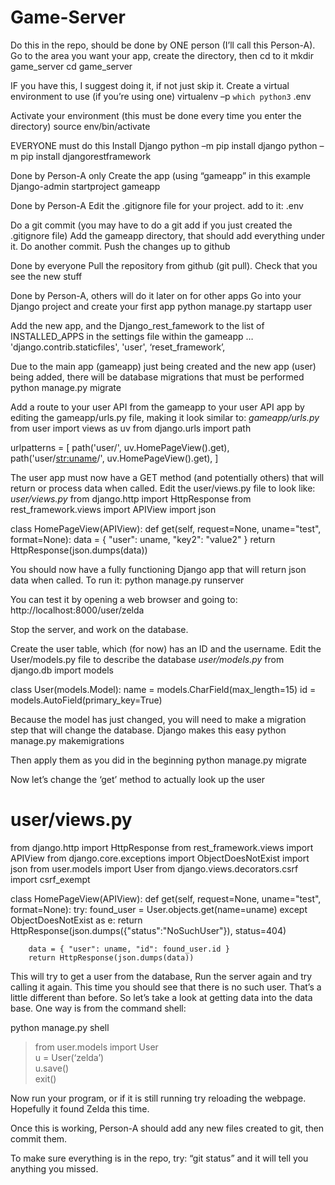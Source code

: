 # Game-Server
Do this in the repo, should be done by ONE person (I’ll call this Person-A).
Go to the area you want your app, create the directory, then cd to it
	mkdir game_server
	cd game_server

IF you have this, I suggest doing it, if not just skip it.
Create a virtual environment to use (if you’re using one)
	virtualenv –p `which python3` .env

Activate your environment (this must be done every time you enter the directory)
	source env/bin/activate

EVERYONE must do this
Install Django
	python –m pip install django
	python –m pip install djangorestframework

Done by Person-A only
Create the app (using “gameapp” in this example
	Django-admin startproject gameapp

Done by Person-A 
Edit the .gitignore file for your project.  add to it:
    .env 

Do a git commit (you may have to do a git add if you just created the .gitignore file)
Add the gameapp directory, that should add everything under it.  Do another commit.
Push the changes up to github

Done by everyone
	Pull the repository from github (git pull).  Check that you see the new stuff

Done by Person-A, others will do it later on for other apps
Go into your Django project and create your first app
	python manage.py startapp user

Add the new app, and the Django_rest_famework  to the list of INSTALLED_APPS in the settings file within the gameapp
	…
	 'django.contrib.staticfiles',
  	'user',
	‘reset_framework’,

Due to the main app (gameapp) just being created and the new app (user) being added, there will be database migrations that must be performed
	python manage.py migrate

Add a route to your user API from the gameapp to your user API app by editing the gameapp/urls.py file, making it look similar to:
*gameapp/urls.py*
from user import views as uv
from django.urls import path

urlpatterns = [
    path('user/', uv.HomePageView().get),
    path('user/<str:uname>/', uv.HomePageView().get),
]

The user app must now have a GET method (and potentially others) that will return or process data when called.  Edit the user/views.py file to look like:
*user/views.py*
from django.http import HttpResponse
from rest_framework.views import APIView
import json

class HomePageView(APIView):
    def get(self, request=None, uname="test", format=None):
        data = { "user": uname, "key2": "value2" }
        return HttpResponse(json.dumps(data))

You should now have a fully functioning Django app that will return json data when called.  To run it:
	python manage.py runserver

You can test it by opening a web browser and going to:  http://localhost:8000/user/zelda

Stop the server, and work on the database.

Create the user table, which (for now) has an ID and the username.  Edit the User/models.py file to describe the database
*user/models.py*
from django.db import models

class User(models.Model):
    name = models.CharField(max_length=15)
    id = models.AutoField(primary_key=True)

Because the model has just changed, you will need to make a migration step that will change the database.  Django makes this easy
	python manage.py makemigrations

Then apply them as you did in the beginning
	python manage.py migrate

Now let’s change the ‘get’ method to actually look up the user

   # user/views.py
from django.http import HttpResponse
from rest_framework.views import APIView
from django.core.exceptions import ObjectDoesNotExist
import json
from user.models import User
from django.views.decorators.csrf import csrf_exempt

class HomePageView(APIView):
    def get(self, request=None, uname="test", format=None):
        try:
            found_user = User.objects.get(name=uname)
        except ObjectDoesNotExist as e:
            return HttpResponse(json.dumps({"status":"NoSuchUser"}), status=404)

        data = { "user": uname, "id": found_user.id }
        return HttpResponse(json.dumps(data))

This will try to get a user from the database,
Run the server again and try calling it again.  This time you should see that there is no such user.  That’s a little different than before.  So let’s take a look at getting data into the data base.  One way is from the command shell:

python manage.py shell
> from user.models import User<br />
> u = User(‘zelda’)<br />
> u.save()<br />
> exit()<br />

Now run your program, or if it is still running try reloading the webpage.  Hopefully it found Zelda this time.

Once this is working, Person-A should add any new files created to git, then commit them.

To make sure everything is in the repo, try:  “git status” and it will tell you anything you missed.


